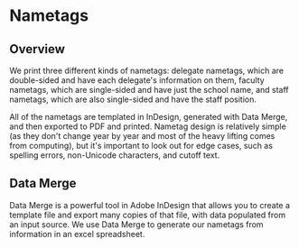 # Nametags

## Overview

We print three different kinds of nametags: delegate nametags, which are double-sided and have each delegate's information on them, faculty nametags, which are single-sided and have just the school name, and staff nametags, which are also single-sided and have the staff position. 

All of the nametags are templated in InDesign, generated with Data Merge, and then exported to PDF and printed. Nametag design is relatively simple \(as they don't change year by year and most of the heavy lifting comes from computing\), but it's important to look out for edge cases, such as spelling errors, non-Unicode characters, and cutoff text.

## Data Merge

Data Merge is a powerful tool in Adobe InDesign that allows you to create a template file and export many copies of that file, with data populated from an input source. We use Data Merge to generate our nametags from information in an excel spreadsheet.





